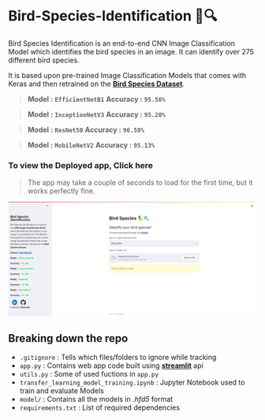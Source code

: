 # Bird-Species-Identification 🦜🔍

Bird Species Identification is an end-to-end CNN Image Classification Model which identifies the bird species in an image. It can identify over 275 different bird species.

It is based upon pre-trained Image Classification Models that comes with Keras and then retrained on the [**Bird Species Dataset**](https://www.kaggle.com/gpiosenka/100-bird-species).

>**Model :** **`EfficientNetB1`**
>**Accuracy :** **`95.56%`**

>**Model :** **`InceptionNetV3`**
>**Accuracy :** **`95.20%`**

>**Model :** **`ResNet50`**
>**Accuracy :** **`96.58%`**

>**Model :** **`MobileNetV2`**
>**Accuracy :** **`95.13%`**

### To view the Deployed app, **Click here**

> The app may take a couple of seconds to load for the first time, but it works perfectly fine.

![Screenshot](https://github.com/hemanth-007/Bird-Species-Identification/blob/main/app_home.png)


## Breaking down the repo

* `.gitignore` : Tells which files/folders to ignore while tracking
* `app.py`  : Contains web app code built using [**streamlit**](https://streamlit.io/) api
* `utils.py`  : Some of used fuctions in  `app.py`
* `transfer_learning_model_training.ipynb`  : Jupyter Notebook used to train and evaluate Models
* `model/`  : Contains all the models in *.hfd5* format
* `requirements.txt`  : List of required dependencies
